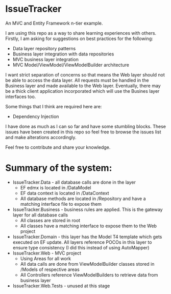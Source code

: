 IssueTracker
============

An MVC and Entity Framework n-tier example.

I am using this repo as a way to share learning experiences with others. Firstly, I am asking for suggestions on best practices for the following:

* Data layer repository patterns
* Business layer integration with data repositories
* MVC business layer integration
* MVC Model/ViewModel/ViewModelBuilder architecture

I want strict separation of concerns so that means the Web layer should not be able to access the data layer. All requests must be handled in the Business layer and made available to the Web layer. Eventually, there may be a thick client application incorporated which will use the Busines layer interfaces too.

Some things that I think are required here are:
* Dependency Injection

I have done as much as I can so far and have some stumbling blocks. These issues have been created in this repo so feel free to browse the issues list and make alterations accordingly.

Feel free to contribute and share your knowledge.

Summary of the system:
============
* IssueTracker.Data - all database calls are done in the layer
  * EF edmx is located in /DataModel
  * EF data context is located in /DataContext
  * All database methods are located in /Repository and have a matching interface file to expose them
* IssueTracker.Business - business rules are applied. This is the gateway layer for all database calls
  * All classes are stored in root
  * All classes have a matching interface to expose them to the Web project
* IssueTracker.Domain - this layer has the Model T4 template which gets executed on EF update. All layers reference POCOs in this layer to ensure type consistency (I did this instead of using AutoMapper)
* IssueTracker.Web - MVC project
  * Using Areas for all work
  * All data calls are done from ViewModelBuilder classes stored in /Models of respective areas
  * All Controllers reference ViewModelBuilders to retrieve data from business layer
* IssueTracker.Web.Tests - unused at this stage
